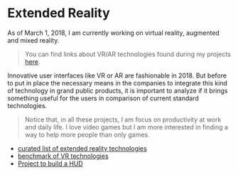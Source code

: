 # Extended Reality

As of March 1, 2018, I am currently working on virtual reality, augmented and mixed reality.

> You can find links about VR/AR technologies found during my projects [here](technologies.md).

Innovative user interfaces like VR or AR are fashionable in 2018. But before to put in place
the necessary means in the companies to integrate this kind of technology in grand public products,
it is important to analyze if it brings something useful for the users in comparison of
current standard technologies.

> Notice that, in all these projects, I am focus on productivity at work and daily life. I love video
> games but I am more interested in finding a way to help more people than only games.

- [curated list of extended reality technologies](./technologies.md)
- [benchmark of VR technologies](./benchmarks.md)
- [Project to build a HUD](https://github.com/friedrith/hud)
